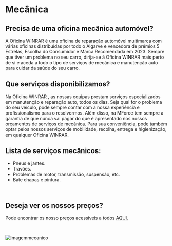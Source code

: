 # Mecânica
## Precisa de uma oficina mecânica automóvel?

A Oficina WINRAR é uma oficina de reparação automóvel multimarca com várias oficinas distribuídas por todo o Algarve e vencedora de prémios 5 Estrelas, Escolha do Consumidor e Marca Recomendada em 2023.
Sempre que tiver um problema no seu carro, dirija-se à Oficina WINRAR mais perto de si e aceda a todo o tipo de serviços de mecânica e manutenção auto para cuidar da saúde do seu carro. 

## Que serviços disponibilizamos?

Na Oficina WINRAR , as nossas equipas prestam serviços especializados em manutenção e reparação auto, todos os dias.
Seja qual for o problema do seu veículo, pode sempre contar com a nossa experiência e profissionalismo para o resolvermos.
Além disso, na MForce tem sempre a garantia de que nunca vai pagar do  que é apresentado nos nossos orçamentos de serviços de mecânica. Para sua conveniência, pode também optar pelos nossos serviços de mobilidade, recolha, entrega e higienização, em qualquer Oficina WINRAR.

## Lista de serviços mecânicos:

+ Pneus e jantes.
+ Travôes.
+ Problemas de motor, transmissão, suspensão, etc.
+ Bate chapas e pintura.
<br />

## Deseja ver os nossos preços?
Pode encontrar os nosso preços acessiveis a todos [AQUI.](https://a70563.github.io/TP3/docs/Pre%C3%A7%C3%A1rio/Repara%C3%A7%C3%A3o)

<br />

![imagemmecanico](https://cdn.discordapp.com/attachments/1049372613945851975/1188091546235584543/3.png?ex=6599437a&is=6586ce7a&hm=251674c13355b56913d0853137b6037e73b591dc574247777df79339ac1e6ad1&)

